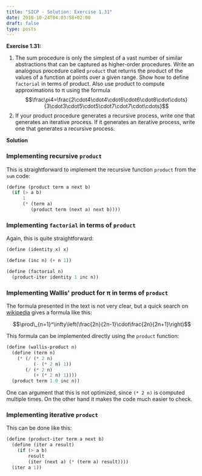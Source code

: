 ```yaml
---
title: "SICP - Solution: Exercise 1.31"
date: 2018-10-24T04:03:58+02:00
draft: false
type: posts
---
```


**Exercise 1.31:**

1. The sum procedure is only the simplest of a vast number of similar abstractions that can be captured as higher-order procedures. Write an analogous procedure called `product` that returns the product of the values of a function at points over a given range. Show how to define `factorial` in terms of product. Also use product to compute approximations to π using the formula
   $$\frac\pi4=\frac{2\cdot4\cdot4\cdot6\cdot6\cdot8\cdot\cdots}{3\cdot3\cdot5\cdot5\cdot7\cdot7\cdot\cdots}$$
2. If your product procedure generates a recursive process, write one that generates an iterative process. If it generates an iterative process, write one that generates a recursive process.

**Solution**

### Implementing recursive `product`

This is straightforward to implement the recursive function `product` from the `sum` code:

```scheme
(define (product term a next b)
  (if (> a b)
      1
      (* (term a)
         (product term (next a) next b))))
```

### Implementing `factorial` in terms of `product`

Again, this is quite straightforward:

```scheme
(define (identity x) x)

(define (inc n) (+ n 1))

(define (factorial n)
  (product-iter identity 1 inc n))
```

### Implementing Wallis' product for π in terms of `product`

The formula presented in the text is not very clear, but a quick search on [wikipedia](https://en.wikipedia.org/wiki/Wallis_product) gives a formula like this:

$$\prod\_{n=1}^\infty\left(\frac{2n}{2n-1}\cdot\frac{2n}{2n+1}\right)$$

This formula can be implemented directly using the `product` function:

```scheme
(define (wallis-product n)
  (define (term n)
    (* (/ (* 2 n)
          (- (* 2 n) 1))
       (/ (* 2 n)
          (+ (* 2 n) 1))))
  (product term 1.0 inc n))
```

One can argument that this is not optimized, since `(* 2 n)` is computed multiple times. On the other hand it makes the code much easier to check.

### Implementing iterative `product`

This can be done like this:

```scheme
(define (product-iter term a next b)
  (define (iter a result)
    (if (> a b)
        result
        (iter (next a) (* (term a) result))))
  (iter a 1))
```
